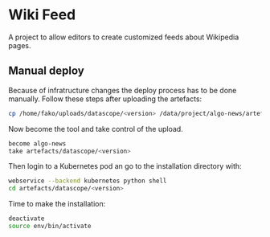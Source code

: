 Wiki Feed
=========

A project to allow editors to create customized feeds about Wikipedia pages.

Manual deploy
-------------

Because of infratructure changes the deploy process has to be done manually.
Follow these steps after uploading the artefacts:

```bash
cp /home/fako/uploads/datascope/<version> /data/project/algo-news/artefacts/datascope/

```

Now become the tool and take control of the upload.

```bash
become algo-news
take artefacts/datascope/<version>
```

Then login to a Kubernetes pod an go to the installation directory with:

```bash
webservice --backend kubernetes python shell
cd artefacts/datascope/<version>
```

Time to make the installation:

```bash
deactivate
source env/bin/activate
```
